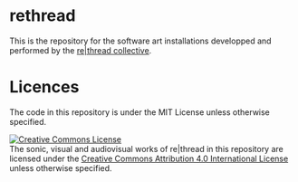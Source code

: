 # rethread
This is the repository for the software art installations developped and performed by the [re|thread collective](https://rethread.art/).

# Licences

The code in this repository is under the MIT License unless otherwise specified.

<a rel="license" href="http://creativecommons.org/licenses/by/4.0/"><img alt="Creative Commons License" style="border-width:0" src="https://i.creativecommons.org/l/by/4.0/88x31.png" /></a><br />The sonic, visual and audiovisual works of re|thread in this repository are licensed under the <a rel="license" href="http://creativecommons.org/licenses/by/4.0/">Creative Commons Attribution 4.0 International License</a> unless otherwise specified.
